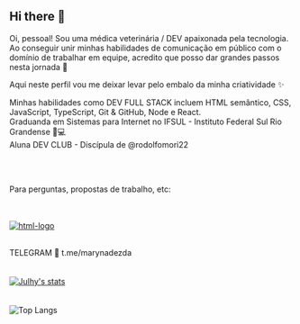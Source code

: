 ## Hi there 👋

Oi, pessoal! Sou uma médica veterinária / DEV apaixonada pela tecnologia. Ao conseguir unir minhas habilidades de comunicação em público com o domínio de trabalhar em equipe, acredito que posso dar grandes passos nesta jornada :rocket:

Aqui neste perfil vou me deixar levar pelo embalo da minha criatividade :sparkles:

Minhas habilidades como DEV FULL STACK incluem HTML semântico, CSS, JavaScript, TypeScript, Git & GitHub, Node e React.
<br>
Graduanda em Sistemas para Internet no IFSUL - Instituto Federal Sul Rio Grandense :pencil::computer:
<br>
Aluna DEV CLUB - Discípula de @rodolfomori22


<br>
<br>

Para perguntas, propostas de trabalho, etc:
<br>
<br>
<br>

<a href="https://www.linkedin.com/in/julhy-alves-0b852629a"><img src="https://img.shields.io/badge/LinkedIn-0077B5?style=for-the-badge&logo=linkedin&logoColor=white" alt="html-logo"/></a>
<br>
<br>

TELEGRAM :iphone:  t.me/marynadezda
<br>
<br>
<br>
[![Julhy's stats](https://github-readme-stats.vercel.app/api?username=marynadezda)](https://github.com/anuraghazra/github-readme-stats)
<br>
<br>
<br>
![Top Langs](https://github-readme-stats.vercel.app/api/top-langs/?username=marynadezda&size_weight=0.5&count_weight=0.5)





